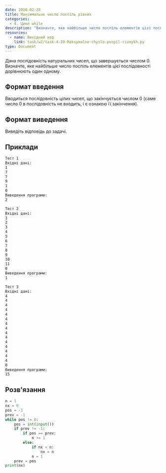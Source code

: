 ```yaml
---
date: 2018-02-28
title: Максимальне число поспіль рівних
categories:
  - 4. Цикл while
description: "Визначте, яке найбільше число поспіль елементів цієї послідовності дорівнюють один одному"
resources:
  - name: Вихідний код
    link: task/w2/task-4-20-Maksymalne-chyslo-pospil-rivnykh.py
type: Document
---
```


Дана послідовність натуральних чисел, що завершується числом 0. Визначте, яке найбільше число поспіль елементів цієї послідовності дорівнюють один одному.

## Формат введення

Вводиться послідовність цілих чисел, що закінчується числом 0 (саме число 0 в послідовність не входить, і є ознакою її закінчення).

## Формат виведення

Виведіть відповідь до задачі.

## Приклади

```bash
Тест 1
Вхідні дані:
1
7
7
9
1
0
Виведення програми:
2

Тест 2
Вхідні дані:
1
2
3
4
5
6
7
8
9
10
11
0
Виведення програми:
1

Тест 3
Вхідні дані:
4
4
4
4
4
4
4
4
4
4
4
4
4
4
4
0
Виведення програми:
15
```

## Розв'язання

```python
n = 1
nx = 0
pos = -1
prev = -1
while pos != 0:
    pos = int(input())
    if prev != -1:
        if pos == prev:
            n += 1
        else:
            if nx < n:
                nx = n
            n = 1
    prev = pos
print(nx)
```